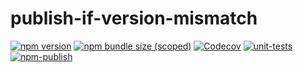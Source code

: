 # publish-if-version-mismatch

[![npm version](https://img.shields.io/npm/v/publish-if-version-mismatch?label=version&logo=npm)](https://www.npmjs.com/package/publish-if-version-mismatch)
[![npm bundle size (scoped)](https://img.shields.io/bundlephobia/min/publish-if-version-mismatch?logo=data%3Aimage%2Fpng%3Bbase64%2CiVBORw0KGgoAAAANSUhEUgAAACAAAAAgCAYAAABzenr0AAACSUlEQVRYw%2B2XP2gTcRTH459BEKSiQkH8%2FcmlaUpJEESECpKh0IKiU2b%2FDNKxDkrp0rjZUXBSHERcBEEX7eRQhVKcBBfrIgriYDEoorVJzs%2FL%2FdpexbSXXq4g3MHjLne%2F3%2Ft%2B3vu9y%2B9dJhPjsNb2G5O9YUzBZLbrKJVKexG9qLV9aYz9zPW01mbRGPM0m82eqVarOxMRRuAEorc5f0X4CdGfrVQqu4Jn5T3cP8%2F9eew9UBO5XO5QbNF8Pn8QZ1eI8A3i78SxMYO9G83xPO8YMHcBqXF%2BwO%2BhjkQlhUwcwcHDwIm9R7SnOs%2FY0R6Ax5m%2FgL3mekyWb6OC0gy6TqQfsVcygTTui5tF3%2Fd3UBvDBPVIlg%2Fft7TuG1g3iBT7QSHZmwwuJlXALOlhCVKKVzRXimvKATSgewHA8aQAqIcjStnHaNVFU2DCAA7CNLEvwFzt1hIENSWFbBpKtTT8dgBhE5A6xDNbKcJisbhfKe8aPmqhwNZpbAawCqKUXnZZmYz4Gsob9NsJt%2FUdFSBsDef4OfPOlcvl3Wt%2FRN4FAN%2FyfOlf0XYLIGw%2FmVsLXivzg%2BtfnfqICxDbUoAUIAVIAVKAFoDriGrBBmKXkxalH5BmpEng3%2F5qy%2FQQe%2F%2Bs61bqUXe06Nba0ptBh913uu1%2BLr0%2BgyfJxqcuZKXhWj12Sn2%2F428F%2BsO86%2BGW1pxFj5Z0f6BBudyVhhKnl4BZ2CQrreVjfZ8JfCKdbaFQOKC1dweI70A1XXakqBYRnVr5XNuWA9FRQOaU6j%2BZ%2BV%2BPP5ZRWPOOMBtbAAAAAElFTkSuQmCC)](https://bundlephobia.com/package/publish-if-version-mismatch)
[![Codecov](https://img.shields.io/codecov/c/github/pabra/publish-if-version-mismatch/master?logo=codecov)](https://codecov.io/gh/pabra/publish-if-version-mismatch)
[![unit-tests](https://github.com/pabra/publish-if-version-mismatch/workflows/unit-tests/badge.svg?branch=master)](https://github.com/pabra/publish-if-version-mismatch/actions?query=branch%3Amaster+workflow%3Aunit-tests)
[![npm-publish](https://github.com/pabra/publish-if-version-mismatch/workflows/npm-publish/badge.svg)](https://github.com/pabra/publish-if-version-mismatch/actions?query=workflow%3Anpm-publish)
